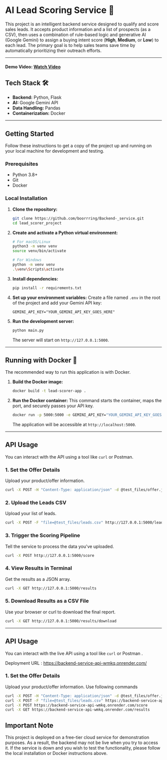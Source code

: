 # AI Lead Scoring Service 🚀

This project is an intelligent backend service designed to qualify and score sales leads. It accepts product information and a list of prospects (as a CSV), then uses a combination of rule-based logic and generative AI (Google Gemini) to assign a buying intent score (**High**, **Medium**, or **Low**) to each lead. The primary goal is to help sales teams save time by automatically prioritizing their outreach efforts.

***
#### Demo Video: [Watch Video](https://drive.google.com/file/d/1ElRrF2_NXtFQ8zKIn1Xwz70EU6pIT1JT/view?usp=sharing)
## Tech Stack 🛠️

* **Backend:** Python, Flask
* **AI:** Google Gemini API
* **Data Handling:** Pandas
* **Containerization:** Docker
***
## Getting Started

Follow these instructions to get a copy of the project up and running on your local machine for development and testing.

### Prerequisites

* Python 3.8+
* Git
* Docker

### Local Installation

1.  **Clone the repository:**
    ```bash
    git clone https://github.com/boorrring/Backend-_service.git
    cd lead_scorer_project
    ```

2.  **Create and activate a Python virtual environment:**
    ```bash
    # For macOS/Linux
    python3 -m venv venv
    source venv/bin/activate

    # For Windows
    python -m venv venv
    .\venv\Scripts\activate
    ```

3.  **Install dependencies:**
    ```bash
    pip install -r requirements.txt
    ```

4.  **Set up your environment variables:**
    Create a file named `.env` in the root of the project and add your Gemini API key:
    ```
    GEMINI_API_KEY="YOUR_GEMINI_API_KEY_GOES_HERE"
    ```

5.  **Run the development server:**
    ```bash
    python main.py
    ```
    The server will start on `http://127.0.0.1:5000`.



***
## Running with Docker 🐳

The recommended way to run this application is with Docker.

1.  **Build the Docker image:**
    ```bash
    docker build -t lead-scorer-app .
    ```

2.  **Run the Docker container:**
    This command starts the container, maps the port, and securely passes your API key.
    ```bash
    docker run -p 5000:5000 -e GEMINI_API_KEY="YOUR_GEMINI_API_KEY_GOES_HERE" lead-scorer-app
    ```
    The application will be accessible at `http://localhost:5000`.

***
## API Usage

You can interact with the API using a tool like `curl` or Postman.


### 1. Set the Offer Details
Upload your product/offer information.
```bash
curl -X POST -H "Content-Type: application/json" -d @test_files/offer.json http://127.0.0.1:5000/offer
```
### 2. Upload the Leads CSV
Upload your list of leads.
```bash
curl -X POST -F "file=@test_files/leads.csv" http://127.0.0.1:5000/leads/upload
```
### 3. Trigger the Scoring Pipeline
Tell the service to process the data you've uploaded.
```bash
curl -X POST http://127.0.0.1:5000/score
```
### 4. View Results in Terminal
Get the results as a JSON array.
```bash
curl -X GET http://127.0.0.1:5000/results
```

### 5. Download Results as a CSV File
Use your browser or curl to download the final report.
```bash
curl -X GET http://127.0.0.1:5000/results/download
```


***
## API Usage

You can interact with the live API using a tool like `curl` or Postman .

Deployment URL : https://backend-service-api-wmkq.onrender.com/


### 1. Set the Offer Details
Upload your product/offer information.
Use following commands
```bash
curl -X POST -H "Content-Type: application/json" -d @test_files/offer.json https://backend-service-api-wmkq.onrender.com/offer
curl -X POST -F "file=@test_files/leads.csv" https://backend-service-api-wmkq.onrender.com/leads/upload
curl -X POST https://backend-service-api-wmkq.onrender.com/score
curl -X GET https://backend-service-api-wmkq.onrender.com/results
```
## Important Note

This project is deployed on a free-tier cloud service for demonstration purposes. As a result, the backend may not be live when you try to access it. If the service is down and you wish to test the functionality, please follow the local installation or Docker instructions above.

